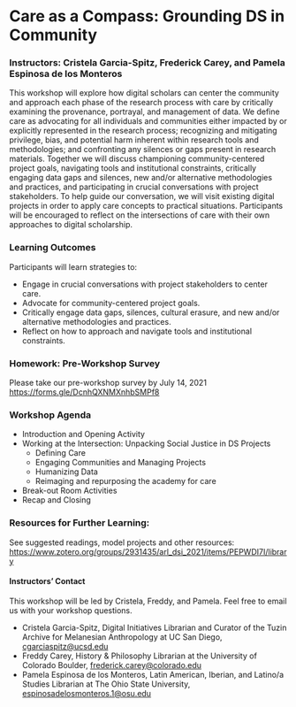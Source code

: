 # Care as a Compass: Grounding DS in Community
### Instructors: Cristela Garcia-Spitz, Frederick Carey, and Pamela Espinosa de los Monteros

This workshop will explore how digital scholars can center the community and approach each phase of the research process with care by critically examining the provenance, portrayal, and management of data. We define care as advocating for all individuals and communities either impacted by or explicitly represented in the research process; recognizing and mitigating privilege, bias, and potential harm inherent within research tools and methodologies; and confronting any silences or gaps present in research materials. Together we will discuss championing community-centered project goals, navigating tools and institutional constraints, critically engaging data gaps and silences, new and/or alternative methodologies and practices, and participating in crucial conversations with project stakeholders. To help guide our conversation, we will visit existing digital projects in order to apply care concepts to practical situations. Participants will be encouraged to reflect on the intersections of care with their own approaches to digital scholarship.

### Learning Outcomes
Participants will learn strategies to:
* Engage in crucial conversations with project stakeholders to center care.
* Advocate for community-centered project goals.
* Critically engage data gaps, silences, cultural erasure, and new and/or alternative methodologies and practices.
* Reflect on how to approach and navigate tools and institutional constraints.

### Homework: Pre-Workshop Survey 
Please take our pre-workshop survey by July 14, 2021
https://forms.gle/DcnhQXNMXnhbSMPf8

### Workshop Agenda
* Introduction and Opening Activity 
* Working at the Intersection: Unpacking Social Justice in DS Projects 
  * Defining Care 
  * Engaging Communities and Managing Projects
  * Humanizing Data 
  * Reimaging and repurposing the academy for care 
* Break-out Room Activities
* Recap and Closing

### Resources for Further Learning:
See suggested readings, model projects and other resources:
https://www.zotero.org/groups/2931435/arl_dsi_2021/items/PEPWDI7I/library

#### Instructors’ Contact
This workshop will be led by Cristela, Freddy, and Pamela. Feel free to email us with your workshop questions.

* Cristela Garcia-Spitz, Digital Initiatives Librarian and Curator of the Tuzin Archive for Melanesian Anthropology at UC San Diego, cgarciaspitz@ucsd.edu
* Freddy Carey, History & Philosophy Librarian at the University of Colorado Boulder, frederick.carey@colorado.edu
* Pamela Espinosa de los Monteros, Latin American, Iberian, and Latino/a Studies Librarian at The Ohio State University,  espinosadelosmonteros.1@osu.edu
